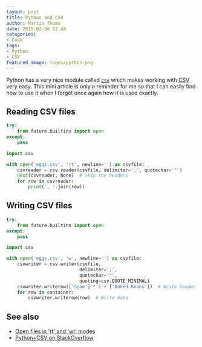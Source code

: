```yaml
---
layout: post
title: Python and CSV
author: Martin Thoma
date: 2015-02-08 12:48
categories: 
- Code
tags: 
- Python
- CSV
featured_image: logos/python.png
---
```

Python has a very nice module called
[`csv`](https://docs.python.org/3/library/csv.html)
which makes working with <abbr title="comma seperated values">CSV</abbr> very
easy. This mini article is only a reminder for me so that I can easily find
how to use it when I forget once again how it is used exactly.

## Reading CSV files

```python
try:
    from future.builtins import open
except:
    pass

import csv

with open('eggs.csv', 'rt', newline='') as csvfile:
    csvreader = csv.reader(csvfile, delimiter=';', quotechar='"')
    next(csvreader, None)  # skip the headers
    for row in csvreader:
        print(', '.join(row))
```


## Writing CSV files

```python
try:
    from future.builtins import open
except:
    pass

import csv

with open('eggs.csv', 'w', newline='') as csvfile:
    csvwriter = csv.writer(csvfile,
                           delimiter=';',
                           quotechar='"',
                           quoting=csv.QUOTE_MINIMAL)
    csvwriter.writerow(['Spam'] * 5 + ['Baked Beans'])  # Write header
    for row in container:
        csvwriter.writerow(row)  # Write data
```

## See also

* [Open files in 'rt' and 'wt' modes](http://stackoverflow.com/q/23051062/562769)
* [Python+CSV on StackOverflow](http://stackoverflow.com/questions/tagged/python+csv?sort=votes&pageSize=50)